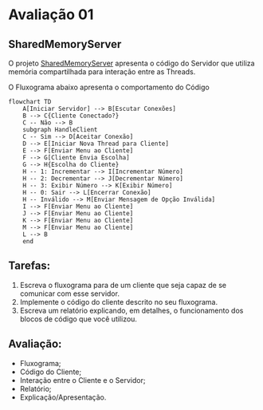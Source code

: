 # Avaliação 01

## SharedMemoryServer
O projeto [SharedMemoryServer](./SharedMemoryServer/SharedMemoryServer/Program.cs) apresenta o código do Servidor que
utiliza memória compartilhada para interação entre as Threads.

O Fluxograma abaixo apresenta o comportamento do Código

```mermaid
flowchart TD    
    A[Iniciar Servidor] --> B[Escutar Conexões]
    B --> C{Cliente Conectado?}
    C -- Não --> B
    subgraph HandleClient
    C -- Sim --> D[Aceitar Conexão]
    D --> E[Iniciar Nova Thread para Cliente]
    E --> F[Enviar Menu ao Cliente]
    F --> G[Cliente Envia Escolha]
    G --> H{Escolha do Cliente}
    H -- 1: Incrementar --> I[Incrementar Número]
    H -- 2: Decrementar --> J[Decrementar Número]
    H -- 3: Exibir Número --> K[Exibir Número]
    H -- 0: Sair --> L[Encerrar Conexão]
    H -- Inválido --> M[Enviar Mensagem de Opção Inválida]
    I --> F[Enviar Menu ao Cliente]
    J --> F[Enviar Menu ao Cliente]
    K --> F[Enviar Menu ao Cliente]
    M --> F[Enviar Menu ao Cliente]
    L --> B
    end
```

## Tarefas:

1. Escreva o fluxograma para de um cliente que seja capaz de se comunicar com esse servidor.
2. Implemente o código do cliente descrito no seu fluxograma.
3. Escreva um relatório explicando, em detalhes, o funcionamento dos blocos de código que você utilizou.

## Avaliação:

- Fluxograma;
- Código do Cliente;
- Interação entre o Cliente e o Servidor;
- Relatório;
- Explicação/Apresentação.